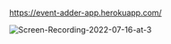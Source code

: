  https://event-adder-app.herokuapp.com/ 

 

 ![Screen-Recording-2022-07-16-at-3](https://user-images.githubusercontent.com/62153882/179346882-4667e462-5a83-4711-8453-7c8ebe3b101b.gif)
